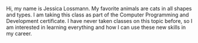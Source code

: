 Hi, my name is Jessica Lossmann.  My favorite animals are cats in all shapes and types.  I am taking this class as part of the Computer Programming and Development certificate.  I have never taken classes on this topic before, so I am interested in learning everything and how I can use these new skills in my career.  
